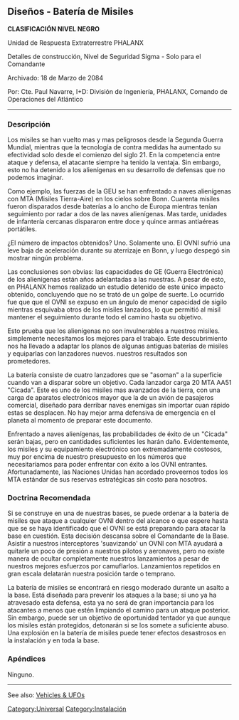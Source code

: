 ## Diseños - Batería de Misiles

**CLASIFICACIÓN NIVEL NEGRO**

Unidad de Respuesta Extraterrestre PHALANX

Detalles de construcción, Nivel de Seguridad Sigma - Solo para el
Comandante

Archivado: 18 de Marzo de 2084

Por: Cte. Paul Navarre, I+D: División de Ingeniería, PHALANX, Comando de
Operaciones del Atlántico

------------------------------------------------------------------------

### Descripción

Los misiles se han vuelto mas y mas peligrosos desde la Segunda Guerra
Mundial, mientras que la tecnología de contra medidas ha aumentado su
efectividad solo desde el comienzo del siglo 21. En la competencia entre
ataque y defensa, el atacante siempre ha tenido la ventaja. Sin embargo,
esto no ha detenido a los alienígenas en su desarrollo de defensas que
no podemos imaginar.

Como ejemplo, las fuerzas de la GEU se han enfrentado a naves
alienígenas con MTA (Misiles Tierra-Aire) en los cielos sobre Bonn.
Cuarenta misiles fueron disparados desde baterías a lo ancho de Europa
mientras tenían seguimiento por radar a dos de las naves alienígenas.
Mas tarde, unidades de infantería cercanas dispararon entre doce y
quince armas antiaéreas portátiles.

¿El número de impactos obtenidos? Uno. Solamente uno. El OVNI sufrió una
leve baja de aceleración durante su aterrizaje en Bonn, y luego despegó
sin mostrar ningún problema.

Las conclusiones son obvias: las capacidades de GE (Guerra Electrónica)
de los alienígenas están años adelantadas a las nuestras. A pesar de
esto, en PHALANX hemos realizado un estudio detenido de este único
impacto obtenido, concluyendo que no se trató de un golpe de suerte. Lo
ocurrido fue que que el OVNI se expuso en un ángulo de menor capacidad
de sigilo mientras esquivaba otros de los misiles lanzados, lo que
permitió al misil mantener el seguimiento durante todo el camino hasta
su objetivo.

Esto prueba que los alienígenas no son invulnerables a nuestros misiles.
simplemente necesitamos los mejores para el trabajo. Este descubrimiento
nos ha llevado a adaptar los planos de algunas antiguas baterías de
misiles y equiparlas con lanzadores nuevos. nuestros resultados son
prometedores.

La batería consiste de cuatro lanzadores que se "asoman" a la superficie
cuando van a disparar sobre un objetivo. Cada lanzador carga 20 MTA AA51
"Cicada". Este es uno de los misiles mas avanzados de la tierra, con una
carga de aparatos electrónicos mayor que la de un avión de pasajeros
comercial, diseñado para derribar naves enemigas sin importar cuan
rápido estas se desplacen. No hay mejor arma defensiva de emergencia en
el planeta al momento de preparar este documento.

Enfrentado a naves alienígenas, las probabilidades de éxito de un
"Cicada" serán bajas, pero en cantidades suficientes les harán daño.
Evidentemente, los misiles y su equipamiento electrónico son
extremadamente costosos, muy por encima de nuestro presupuesto en los
números que necesitaríamos para poder enfrentar con éxito a los OVNI
entrantes. Afortunadamente, las Naciones Unidas han acordado proveernos
todos los MTA estándar de sus reservas estratégicas sin costo para
nosotros.

### Doctrina Recomendada

Si se construye en una de nuestras bases, se puede ordenar a la batería
de misiles que ataque a cualquier OVNI dentro del alcance o que espere
hasta que se se haya identificado que el OVNI se está preparando para
atacar la base en cuestión. Esta decisión descansa sobre el Comandante
de la Base. Asistir a nuestros interceptores 'suavizando' un OVNI con
MTA ayudará a quitarle un poco de presión a nuestros pilotos y
aeronaves, pero no existe manera de ocultar completamente nuestros
lanzamientos a pesar de nuestros mejores esfuerzos por camuflarlos.
Lanzamientos repetidos en gran escala delatarán nuestra posición tarde o
temprano.

La batería de misiles se encontrará en riesgo moderado durante un asalto
a la base. Está diseñada para prevenir los ataques a la base; si uno ya
ha atravesado esta defensa, esta ya no será de gran importancia para los
atacantes a menos que estén limpiando el camino para un ataque
posterior. Sin embargo, puede ser un objetivo de oportunidad tentador ya
que aunque los misiles están protegidos, detonarán si se los somete a
suficiente abuso. Una explosión en la batería de misiles puede tener
efectos desastrosos en la instalación y en toda la base.

### Apéndices

Ninguno.

------------------------------------------------------------------------

See also: [Vehicles & UFOs](Vehicles_&_UFOs "wikilink")

[Category:Universal](Category:Universal "wikilink")
[Category:Instalación](Category:Instalación "wikilink")